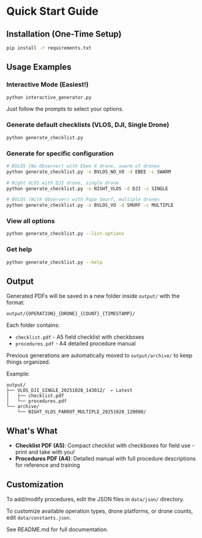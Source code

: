 # Quick Start Guide

## Installation (One-Time Setup)

```bash
pip install -r requirements.txt
```

## Usage Examples

### Interactive Mode (Easiest!)
```bash
python interactive_generator.py
```
Just follow the prompts to select your options.

### Generate default checklists (VLOS, DJI, Single Drone)
```bash
python generate_checklist.py
```

### Generate for specific configuration
```bash
# BVLOS (No Observer) with Ebee X drone, swarm of drones
python generate_checklist.py -o BVLOS_NO_VO -d EBEE -c SWARM

# Night VLOS with DJI drone, single drone
python generate_checklist.py -o NIGHT_VLOS -d DJI -c SINGLE

# BVLOS (With Observer) with Papa Smurf, multiple drones
python generate_checklist.py -o BVLOS_VO -d SMURF -c MULTIPLE
```

### View all options
```bash
python generate_checklist.py --list-options
```

### Get help
```bash
python generate_checklist.py --help
```

## Output

Generated PDFs will be saved in a new folder inside `output/` with the format:
```
output/{OPERATION}_{DRONE}_{COUNT}_{TIMESTAMP}/
```

Each folder contains:
- `checklist.pdf` - A5 field checklist with checkboxes
- `procedures.pdf` - A4 detailed procedure manual

Previous generations are automatically moved to `output/archive/` to keep things organized.

Example:
```
output/
├── VLOS_DJI_SINGLE_20251028_143012/  ← Latest
│   ├── checklist.pdf
│   └── procedures.pdf
└── archive/
    └── NIGHT_VLOS_PARROT_MULTIPLE_20251028_120000/
```

## What's What

- **Checklist PDF (A5)**: Compact checklist with checkboxes for field use - print and take with you!
- **Procedures PDF (A4)**: Detailed manual with full procedure descriptions for reference and training

## Customization

To add/modify procedures, edit the JSON files in `data/json/` directory.

To customize available operation types, drone platforms, or drone counts, edit `data/constants.json`.

See README.md for full documentation.
